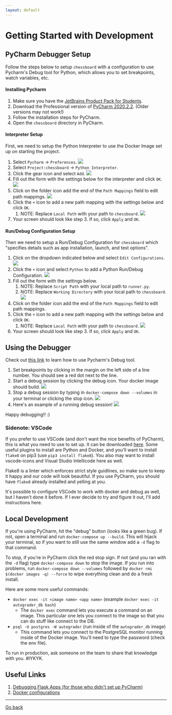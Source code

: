 ```yaml
---
layout: default
---
```

# Getting Started with Development

## PyCharm Debugger Setup
Follow the steps below to setup `chessboard` with a configuration to use Pycharm's Debug tool for Python, which allows you to set breakpoints, watch variables, etc.

#### Installing Pycharm

1. Make sure you have the [JetBrains Product Pack for Students](https://www.jetbrains.com/community/education/#students).
2. Download the Professional version of [PyCharm 2020.2.2](https://www.jetbrains.com/pycharm/download/#section=mac). (Older versions may not work!)
3. Follow the installation steps for PyCharm.
4. Open the `chessboard` directory in PyCharm.

#### Interpreter Setup

First, we need to setup the Python Interpreter to use the Docker Image set up on starting the project.

1. Select `Pycharm` &rarr; `Preferences`.
   ![](photos/pycharm_preferences.png)
2. Select `Project:chessboard` &rarr; `Python Interpreter`.
3. Click the gear icon and select `Add`.
   ![](photos/pycharm_interpreter.png)
4. Fill out the form with the settings below for the interpreter and click `OK`.
   ![](photos/pycharm_interpreter_add.png)
5. Click on the folder icon add the end of the `Path Mappings` field to edit path mappings.
   ![](photos/pycharm_interpreter_path_mapping.png)
6. Click the `+` icon to add a new path mapping with the settings below and click `OK`. 
    1. NOTE: Replace `Local Path` with your path to `chessboard`.
   ![](photos/pycharm_interpreter_edit_path_mapping.png)
7. Your screen should look like step 3. If so, click `Apply` and `OK`.

#### Run/Debug Configuration Setup

Then we need to setup a Run/Debug Configuration for `chessboard` which "specifies details such as app installation, launch, and test options".

1. Click on the dropdown indicated below and select `Edit Configurations`.
    ![](photos/pycharm_edit_configurations.png)
2. Click the `+` icon and select `Python` to add a Python Run/Debug Configuration.
    ![](photos/pycharm_add_new_configuration.png)
3. Fill out the form with the settings below.
    1.  NOTE: Replace `Script Path` with your local path to `runner.py`.
    2.  NOTE: Replace `Working Directory` with your local path to `chessboard`.
	![](photos/pycharm_configuration.png)
4.  Click on the folder icon add the end of the `Path Mappings` field to edit path mappings.
5. Click the `+` icon to add a new path mapping with the settings below and click `OK`. 
    1. NOTE: Replace `Local Path` with your path to `chessboard`. 
	![](photos/pycharm_configuration_path_mapping.png)
6. Your screen should look like step 3. If so, click `Apply` and `OK`.

## Using the Debugger
Check out [this link](https://www.jetbrains.com/help/pycharm/part-1-debugging-python-code.html#breakpoints) to learn how to use Pycharm's Debug tool.

1. Set breakpoints by clicking in the margin on the left side of a line number. You should see a red dot next to the line.
2. Start a debug session by clicking the debug icon. Your docker image should build.
    ![](photos/pycharm_debug.png)
3. Stop a debug session by typing in `docker-compose down --volumes` in your terminal or clicking the stop icon.
    ![](photos/pycharm_stop.png)
4. Here's an example of a running debug session!
    ![](photos/pycharm_set_breakpoint.png) 

Happy debugging!! :)

### Sidenote: VSCode
If you prefer to use VSCode (and don't want the nice benefits of PyCharm), this is what you need to use
to set up. It can be downloaded <a href="https://code.visualstudio.com" target="_blank">here</a>.
Some useful plugins to install are Python and Docker, and you'll want to install `flake8` on pip3 (use `pip3 install flake8`).
You also may want to install vscode-icons and Visual Studio Intellicode here as well.

Flake8 is a linter which enforces strict style guidlines, so make sure to keep it happy and our code will look beautiful.
If you use PyCharm, you should have `flake8` already installed and yelling at you.

It's possible to configure VSCode to work with docker and debug as well, but I haven't done it before. If I ever decide to try and figure it out, I'll add instructions here.

## Local Development
If you're using PyCharm, hit the "debug" button (looks like a green bug). If not, open a terminal and run `docker-compose up --build`.
This will hijack your terminal, so if you want to still use the same window add a `-d` flag to that command.

To stop, if you're in PyCharm click the red stop sign. If not (and you ran with the `-d` flag) type `docker-compose down` to stop the image.
If you run into problems, run `docker-compose down --volumes` followed by `docker rmi $(docker images -q) --force` to wipe everything clean and do a fresh install.

Here are some more useful commands:
* `docker exec -it <image name> <app name>` (example `docker exec -it autograder_db bash`)
  * The `docker exec` command lets you execute a command on an image. This particular one lets you connect to the image so that you can do stuff like connect to the DB.
* `psql -U postgres -W autograder` (run inside of the `autograder_db` image)
  * This command lets you connect to the PostgreSQL monitor running inside of the Docker image. You'll need to type the password (check the env file).

To run in production, ask someone on the team to share that knowledge with you. #IYKYK.

<!--
To run in production, pull the latest image from DockerHub and then run `docker-compose down --volumes` && `docker-compose -f docker-compose.prod.yml up --build -d` -->
<!--
If the container doesn't run, type `docker-compose -f docker-compose.prod.yml logs -f` -->
<!-- 
We use <a href="https://hub.docker.com" target="_blank">DockerHub</a> for prod image management, so be sure
to make an account there. -->

## Useful Links
1. <a href="https://medium.com/@trstringer/debugging-a-python-flask-application-in-a-container-with-docker-compose-fa5be981ec9a" target="_blank">Debugging Flask Apps (for those who didn't set up PyCharm)</a>
2. <a href="https://testdriven.io/blog/dockerizing-flask-with-postgres-gunicorn-and-nginx/"
target="_blank">Docker configurations</a>

---
[Go back](/chessboard)
